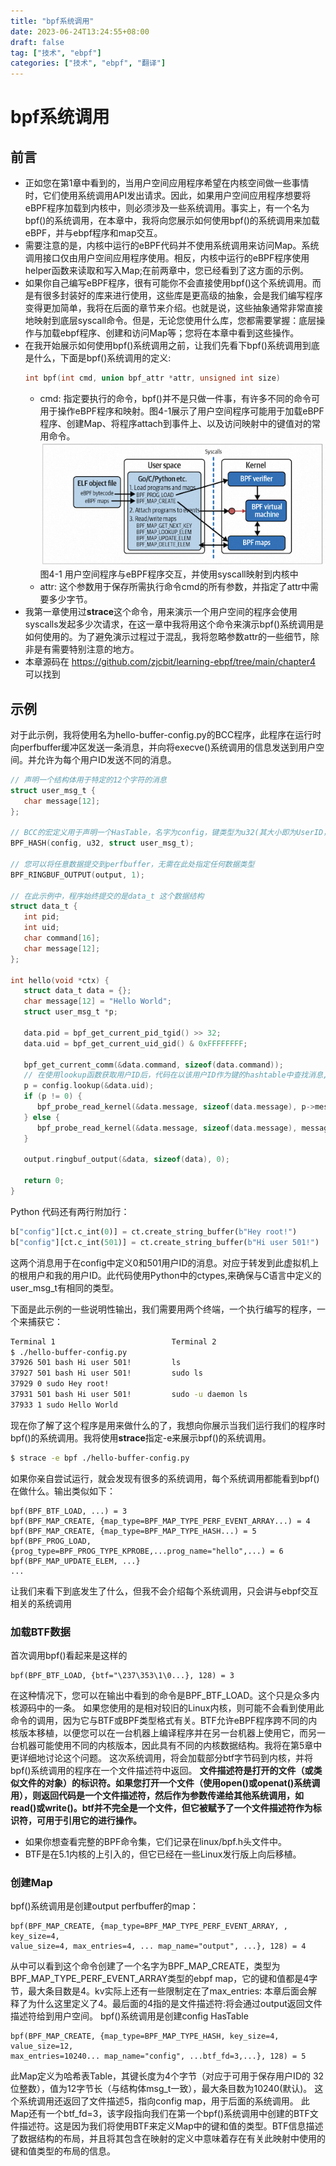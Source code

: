 ```yaml
---
title: "bpf系统调用"
date: 2023-06-24T13:24:55+08:00
draft: false
tag: ["技术", "ebpf"]
categories: ["技术", "ebpf", "翻译"]
---
```

# bpf系统调用
## 前言
- 正如您在第1章中看到的，当用户空间应用程序希望在内核空间做一些事情时，它们使用系统调用API发出请求。因此，如果用户空间应用程序想要将eBPF程序加载到内核中，则必须涉及一些系统调用。事实上，有一个名为bpf()的系统调用，在本章中，我将向您展示如何使用bpf()的系统调用来加载eBPF，并与ebpf程序和map交互。
- 需要注意的是，内核中运行的eBPF代码并不使用系统调用来访问Map。系统调用接口仅由用户空间应用程序使用。相反，内核中运行的eBPF程序使用helper函数来读取和写入Map;在前两章中，您已经看到了这方面的示例。
- 如果你自己编写eBPF程序，很有可能你不会直接使用bpf()这个系统调用。而是有很多封装好的库来进行使用，这些库是更高级的抽象，会是我们编写程序变得更加简单，我将在后面的章节来介绍。也就是说，这些抽象通常非常直接地映射到底层syscall命令。但是，无论您使用什么库，您都需要掌握：底层操作与加载ebpf程序、创建和访问Map等；您将在本章中看到这些操作。
- 在我开始展示如何使用bpf()系统调用之前，让我们先看下bpf()系统调用到底是什么，下面是bpf()系统调用的定义:
  ```c
  int bpf(int cmd, union bpf_attr *attr, unsigned int size)
  ```
  * cmd: 指定要执行的命令，bpf()并不是只做一件事，有许多不同的命令可用于操作eBPF程序和映射。图4-1展示了用户空间程序可能用于加载eBPF程序、创建Map、将程序attach到事件上、以及访问映射中的键值对的常用命令。
  ![4-1](/assets/images/bpf/4-1.png "Figure 4-1")
   图4-1 用户空间程序与eBPF程序交互，并使用syscall映射到内核中
  * attr: 这个参数用于保存所需执行命令cmd的所有参数，并指定了attr中需要多少字节。
- 我第一章使用过**strace**这个命令，用来演示一个用户空间的程序会使用syscalls发起多少次请求，在这一章中我将用这个命令来演示bpf()系统调用是如何使用的。为了避免演示过程过于混乱，我将忽略参数attr的一些细节，除非是有需要特别注意的地方。
- 本章源码在 https://github.com/zjcbit/learning-ebpf/tree/main/chapter4 可以找到
## 示例
对于此示例，我将使用名为hello-buffer-config.py的BCC程序，此程序在运行时向perfbuffer缓冲区发送一条消息，并向将execve()系统调用的信息发送到用户空间。并允许为每个用户ID发送不同的消息。
```c
// 声明一个结构体用于特定的12个字符的消息
struct user_msg_t {
   char message[12];
};

// BCC的宏定义用于声明一个HasTable，名字为config，键类型为u32(其大小即为UserID，如果你没有指定type，则默认K、V都是u64)，值为user_msg_t
BPF_HASH(config, u32, struct user_msg_t);

// 您可以将任意数据提交到perfbuffer，无需在此处指定任何数据类型
BPF_RINGBUF_OUTPUT(output, 1); 

// 在此示例中，程序始终提交的是data_t 这个数据结构
struct data_t {     
   int pid;
   int uid;
   char command[16];
   char message[12];
};

int hello(void *ctx) {
   struct data_t data = {}; 
   char message[12] = "Hello World";
   struct user_msg_t *p;

   data.pid = bpf_get_current_pid_tgid() >> 32;
   data.uid = bpf_get_current_uid_gid() & 0xFFFFFFFF;

   bpf_get_current_comm(&data.command, sizeof(data.command));
   // 在使用lookup函数获取用户ID后，代码在以该用户ID作为键的hashtable中查找消息, 如果有匹配的消息则发送此消息，否则使用Hello World
   p = config.lookup(&data.uid);
   if (p != 0) {
      bpf_probe_read_kernel(&data.message, sizeof(data.message), p->message);       
   } else {
      bpf_probe_read_kernel(&data.message, sizeof(data.message), message); 
   }

   output.ringbuf_output(&data, sizeof(data), 0); 
 
   return 0;
}
```
Python 代码还有两行附加行：
```python
b["config"][ct.c_int(0)] = ct.create_string_buffer(b"Hey root!")
b["config"][ct.c_int(501)] = ct.create_string_buffer(b"Hi user 501!")
```
这两个消息用于在config中定义0和501用户ID的消息。对应于转发到此虚拟机上的根用户和我的用户ID。此代码使用Python中的ctypes,来确保与C语言中定义的user_msg_t有相同的类型。

下面是此示例的一些说明性输出，我们需要用两个终端，一个执行编写的程序，一个来捕获它：
```bash
Terminal 1                          Terminal 2
$ ./hello-buffer-config.py
37926 501 bash Hi user 501!         ls
37927 501 bash Hi user 501!         sudo ls
37929 0 sudo Hey root!
37931 501 bash Hi user 501!         sudo -u daemon ls
37933 1 sudo Hello World
```
现在你了解了这个程序是用来做什么的了，我想向你展示当我们运行我们的程序时bpf()的系统调用。我将使用**strace**指定-e来展示bpf()的系统调用。
``` bash
$ strace -e bpf ./hello-buffer-config.py
```
如果你亲自尝试运行，就会发现有很多的系统调用，每个系统调用都能看到bpf()在做什么。输出类似如下：
```
bpf(BPF_BTF_LOAD, ...) = 3
bpf(BPF_MAP_CREATE, {map_type=BPF_MAP_TYPE_PERF_EVENT_ARRAY...) = 4
bpf(BPF_MAP_CREATE, {map_type=BPF_MAP_TYPE_HASH...) = 5
bpf(BPF_PROG_LOAD, {prog_type=BPF_PROG_TYPE_KPROBE,...prog_name="hello",...) = 6
bpf(BPF_MAP_UPDATE_ELEM, ...}
...
```
让我们来看下到底发生了什么，但我不会介绍每个系统调用，只会讲与ebpf交互相关的系统调用
### 加载BTF数据
首次调用bpf()看起来是这样的
```
bpf(BPF_BTF_LOAD, {btf="\237\353\1\0...}, 128) = 3
```
在这种情况下，您可以在输出中看到的命令是BPF_BTF_LOAD。这个只是众多内核源码中的一条。
如果您使用的是相对较旧的Linux内核，则可能不会看到使用此命令的调用，因为它与BTF或BPF类型格式有关。BTF允许eBPF程序跨不同的内核版本移植，以便您可以在一台机器上编译程序并在另一台机器上使用它，而另一台机器可能使用不同的内核版本，因此具有不同的内核数据结构。我将在第5章中更详细地讨论这个问题。
这次系统调用，将会加载部分btf字节码到内核，并将bpf()系统调用的程序在一个文件描述符中返回。
**文件描述符是打开的文件（或类似文件的对象）的标识符。如果您打开一个文件（使用open()或openat()系统调用），则返回代码是一个文件描述符，然后作为参数传递给其他系统调用，如read()或write()。btf并不完全是一个文件，但它被赋予了一个文件描述符作为标识符，可用于引用它的进行操作。**
* 如果你想查看完整的BPF命令集，它们记录在linux/bpf.h头文件中。
* BTF是在5.1内核的上引入的，但它已经在一些Linux发行版上向后移植。
### 创建Map
bpf()系统调用是创建output perfbuffer的map：
```
bpf(BPF_MAP_CREATE, {map_type=BPF_MAP_TYPE_PERF_EVENT_ARRAY, , key_size=4,
value_size=4, max_entries=4, ... map_name="output", ...}, 128) = 4
```
从中可以看到这个命令创建了一个名字为BPF_MAP_CREATE，类型为BPF_MAP_TYPE_PERF_EVENT_ARRAY类型的ebpf map，它的键和值都是4字节，最大条目数是4。kv实际上还有一些限制定在了max_entries: 本章后面会解释了为什么这里定义了4。最后面的4指的是文件描述符:将会通过output返回文件描述符给到用户空间。
bpf()系统调用是创建config HasTable
```
bpf(BPF_MAP_CREATE, {map_type=BPF_MAP_TYPE_HASH, key_size=4, value_size=12,
max_entries=10240... map_name="config", ...btf_fd=3,...}, 128) = 5
```
此Map定义为哈希表Table，其键长度为4个字节（对应于可用于保存用户ID的 32 位整数），值为12字节长（与结构体msg_t一致），最大条目数为10240(默认)。
这个系统调用还返回了文件描述5，指向config map，用于后面的系统调用。
此Map还有一个btf_fd=3，该字段指向我们在第一个bpf()系统调用中创建的BTF文件描述符。这是因为我们将使用BTF来定义Map中的键和值的类型。BTF信息描述了数据结构的布局，并且将其包含在映射的定义中意味着存在有关此映射中使用的键和值类型的布局的信息。